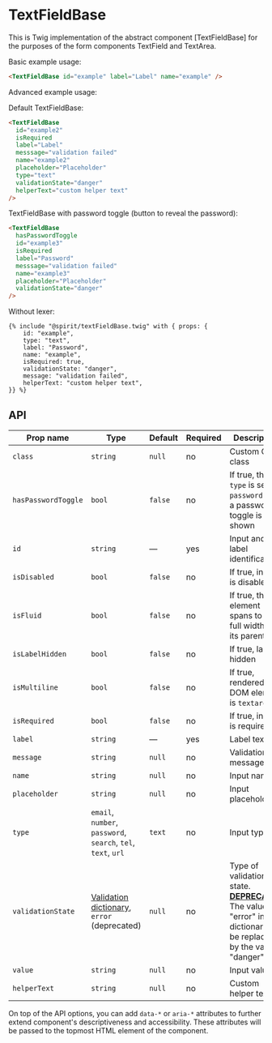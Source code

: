 # TextFieldBase

This is Twig implementation of the abstract component [TextFieldBase] for the purposes of the form components TextField and TextArea.

Basic example usage:

```html
<TextFieldBase id="example" label="Label" name="example" />
```

Advanced example usage:

Default TextFieldBase:

```html
<TextFieldBase
  id="example2"
  isRequired
  label="Label"
  messsage="validation failed"
  name="example2"
  placeholder="Placeholder"
  type="text"
  validationState="danger"
  helperText="custom helper text"
/>
```

TextFieldBase with password toggle (button to reveal the password):

```html
<TextFieldBase
  hasPasswordToggle
  id="example3"
  isRequired
  label="Password"
  messsage="validation failed"
  name="example3"
  placeholder="Placeholder"
  validationState="danger"
/>
```

Without lexer:

```twig
{% include "@spirit/textFieldBase.twig" with { props: {
    id: "example",
    type: "text",
    label: "Password",
    name: "example",
    isRequired: true,
    validationState: "danger",
    message: "validation failed",
    helperText: "custom helper text",
}} %}
```

## API

| Prop name           | Type                                                                 | Default | Required | Description                                                                                                                        |
| ------------------- | -------------------------------------------------------------------- | ------- | -------- | ---------------------------------------------------------------------------------------------------------------------------------- |
| `class`             | `string`                                                             | `null`  | no       | Custom CSS class                                                                                                                   |
| `hasPasswordToggle` | `bool`                                                               | `false` | no       | If true, the `type` is set to `password` and a password toggle is shown                                                            |
| `id`                | `string`                                                             | —       | yes      | Input and label identification                                                                                                     |
| `isDisabled`        | `bool`                                                               | `false` | no       | If true, input is disabled                                                                                                         |
| `isFluid`           | `bool`                                                               | `false` | no       | If true, the element spans to the full width of its parent                                                                         |
| `isLabelHidden`     | `bool`                                                               | `false` | no       | If true, label is hidden                                                                                                           |
| `isMultiline`       | `bool`                                                               | `false` | no       | If true, rendered DOM element is `textarea`                                                                                        |
| `isRequired`        | `bool`                                                               | `false` | no       | If true, input is required                                                                                                         |
| `label`             | `string`                                                             | —       | yes      | Label text                                                                                                                         |
| `message`           | `string`                                                             | `null`  | no       | Validation message                                                                                                                 |
| `name`              | `string`                                                             | `null`  | no       | Input name                                                                                                                         |
| `placeholder`       | `string`                                                             | `null`  | no       | Input placeholder                                                                                                                  |
| `type`              | `email`, `number`, `password`, `search`, `tel`, `text`, `url`        | `text`  | no       | Input type                                                                                                                         |
| `validationState`   | [Validation dictionary][dictionary-validation], `error` (deprecated) | `null`  | no       | Type of validation state. [**DEPRECATED**][deprecated] The value "error" in the dictionary will be replaced by the value "danger". |
| `value`             | `string`                                                             | `null`  | no       | Input value                                                                                                                        |
| `helperText`        | `string`                                                             | `null`  | no       | Custom helper text                                                                                                                 |

On top of the API options, you can add `data-*` or `aria-*` attributes to
further extend component's descriptiveness and accessibility. These attributes
will be passed to the topmost HTML element of the component.

[textfield]: https://github.com/lmc-eu/spirit-design-system/tree/main/packages/web/src/scss/components/TextField
[dictionary-validation]: https://github.com/lmc-eu/spirit-design-system/blob/main/docs/DICTIONARIES.md#validation
[deprecated]: https://github.com/lmc-eu/spirit-design-system/tree/main/packages/web-twig/README.md#deprecations

